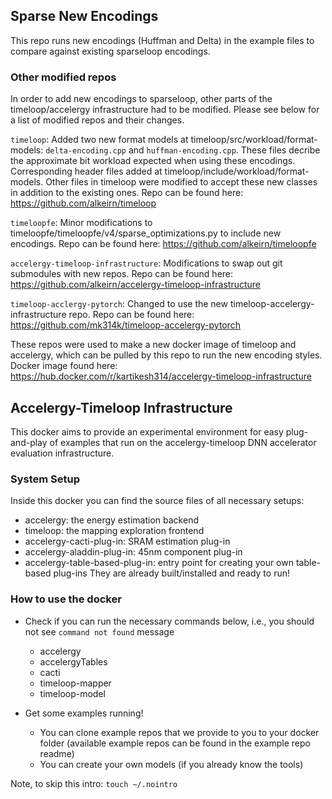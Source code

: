 ## Sparse New Encodings
This repo runs new encodings (Huffman and Delta) in the example files to compare against existing sparseloop encodings. 

### Other modified repos
In order to add new encodings to sparseloop, other parts of the timeloop/accelergy infrastructure had to be modified. Please see below for a list of modified repos and their changes.

`timeloop`: Added two new format models at timeloop/src/workload/format-models: `delta-encoding.cpp` and `huffman-encoding.cpp`. These files decribe the approximate bit workload expected when using these encodings. Corresponding header files added at timeloop/include/workload/format-models. Other files in timeloop were modified to accept these new classes in addition to the existing ones. Repo can be found here: https://github.com/alkeirn/timeloop 

`timeloopfe`: Minor modifications to timeloopfe/timeloopfe/v4/sparse_optimizations.py to include new encodings. Repo can be found here: https://github.com/alkeirn/timeloopfe

`accelergy-timeloop-infrastructure`: Modifications to swap out git submodules with new repos. Repo can be found here: https://github.com/alkeirn/accelergy-timeloop-infrastructure

`timeloop-acclergy-pytorch`: Changed to use the new timeloop-accelergy-infrastructure repo. Repo can be found here: https://github.com/mk314k/timeloop-accelergy-pytorch

These repos were used to make a new docker image of timeloop and accelergy, which can be pulled by this repo to run the new encoding styles. Docker image found here: https://hub.docker.com/r/kartikesh314/accelergy-timeloop-infrastructure

## Accelergy-Timeloop Infrastructure
This docker aims to provide an experimental environment for easy plug-and-play of examples that run on the accelergy-timeloop DNN accelerator evaluation infrastructure. 

### System Setup
Inside this docker you can find the source files of all necessary setups:
- accelergy: the energy estimation backend 
- timeloop: the mapping exploration frontend
- accelergy-cacti-plug-in: SRAM estimation plug-in
- accelergy-aladdin-plug-in: 45nm component plug-in
- accelergy-table-based-plug-in: entry point for creating your own table-based plug-ins
They are already built/installed and ready to run!

### How to use the docker
- Check if you can run the necessary commands below, i.e., you should not see `command not found` message
    - accelergy
    - accelergyTables
    - cacti
    - timeloop-mapper
    - timeloop-model
    
- Get some examples running!
    - You can clone example repos that we provide to you to your docker folder (available example repos can be found in the example repo readme)
    - You can create your own models (if you already know the tools)

Note, to skip this intro:
```touch ~/.nointro```